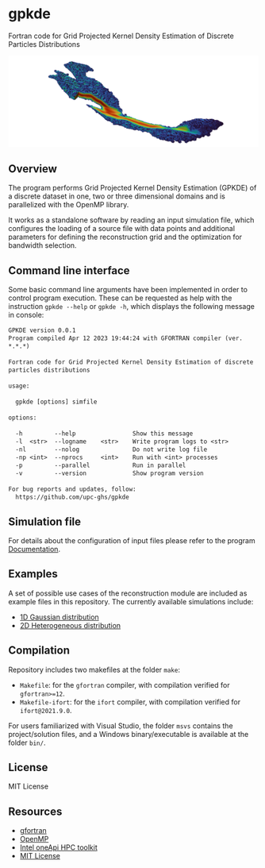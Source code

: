 # gpkde
Fortran code for Grid Projected Kernel Density Estimation of Discrete Particles Distributions

![](img/banner.png)

## Overview
The program performs Grid Projected Kernel Density Estimation (GPKDE) of a discrete dataset in one, two or three dimensional domains and is parallelized with the OpenMP library. 

It works as a standalone software by reading an input simulation file, which configures the loading of a source file with data points and additional parameters for defining the reconstruction grid and the optimization for bandwidth selection.

## Command line interface
Some basic command line arguments have been implemented in order to control program execution. These can be requested as help with the instruction ``gpkde --help`` or ``gpkde -h``, which displays the following message in console:
 
```
GPKDE version 0.0.1               
Program compiled Apr 12 2023 19:44:24 with GFORTRAN compiler (ver. *.*.*)       

Fortran code for Grid Projected Kernel Density Estimation of discrete particles distributions

usage:

  gpkde [options] simfile

options:

  -h         --help                Show this message                             
  -l  <str>  --logname    <str>    Write program logs to <str>                   
  -nl        --nolog               Do not write log file                         
  -np <int>  --nprocs     <int>    Run with <int> processes                      
  -p         --parallel            Run in parallel                               
  -v         --version             Show program version                          

For bug reports and updates, follow:                                             
  https://github.com/upc-ghs/gpkde    
```

## Simulation file
For details about the configuration of input files please refer to the program [Documentation](doc/gpkde_IO_001_tmp.pdf). 

## Examples 
A set of possible use cases of the reconstruction module are included as example files in this repository. The currently available simulations include:

- [1D Gaussian distribution](examples/ex01_1dnormal/)
- [2D Heterogeneous distribution](examples/ex02_2dhet/)

## Compilation 
Repository includes two makefiles at the folder `make`:

- `Makefile`: for the `gfortran` compiler, with compilation verified for `gfortran>=12`.
- `Makefile-ifort`: for the `ifort` compiler, with compilation verified for `ifort@2021.9.0`.

For users familiarized with Visual Studio, the folder `msvs` contains the project/solution files, and a Windows binary/executable is available at the folder `bin/`.

## License
MIT License

## Resources
* [gfortran](https://gcc.gnu.org/wiki/GFortran)
* [OpenMP](https://www.openmp.org/)
* [Intel oneApi HPC toolkit](https://www.intel.com/content/www/us/en/developer/tools/oneapi/hpc-toolkit.html)
* [MIT License](https://mit-license.org/)
